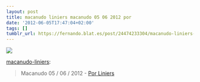 ```yaml
---
layout: post
title: macanudo liniers macanudo 05 06 2012 por
date: '2012-06-05T17:47:04+02:00'
tags: []
tumblr_url: https://fernando.blat.es/post/24474233304/macanudo-liniers-macanudo-05-06-2012-por
---
```

 ![](/tumblr_files/tumblr_m557q9VmHF1r3fyrno1_640.jpg)  

[macanudo-liniers](http://macanudo-liniers.tumblr.com/post/24466625799/macanudo-05-06-2012-por-liniers):

> Macanudo 05 / 06 / 2012 - [Por Liniers](http://www.lanacion.com.ar/humor)
